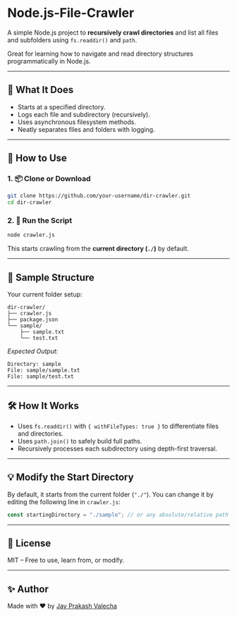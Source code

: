 # Node.js-File-Crawler


A simple Node.js project to **recursively crawl directories** and list all files and subfolders using `fs.readdir()` and `path`.

Great for learning how to navigate and read directory structures programmatically in Node.js.

---

## 📂 What It Does

- Starts at a specified directory.
- Logs each file and subdirectory (recursively).
- Uses asynchronous filesystem methods.
- Neatly separates files and folders with logging.

---

## 🚀 How to Use

### 1. 📦 Clone or Download

```bash
git clone https://github.com/your-username/dir-crawler.git
cd dir-crawler
````

### 2. 🏁 Run the Script

```bash
node crawler.js
```

This starts crawling from the **current directory (`./`)** by default.

---

## 🧪 Sample Structure

Your current folder setup:

```
dir-crawler/
├── crawler.js
├── package.json
└── sample/
    ├── sample.txt
    └── test.txt
```

*Expected Output:*

```
Directory: sample
File: sample/sample.txt
File: sample/test.txt
```

---

## 🛠️ How It Works

* Uses `fs.readdir()` with `{ withFileTypes: true }` to differentiate files and directories.
* Uses `path.join()` to safely build full paths.
* Recursively processes each subdirectory using depth-first traversal.

---

## 💡 Modify the Start Directory

By default, it starts from the current folder (`"./"`).
You can change it by editing the following line in `crawler.js`:

```js
const startingDirectory = "./sample"; // or any absolute/relative path
```

---

## 📄 License

MIT – Free to use, learn from, or modify.

---

## ✨ Author

Made with ❤️ by [Jay Prakash Valecha](https://github.com/JPV2207)
